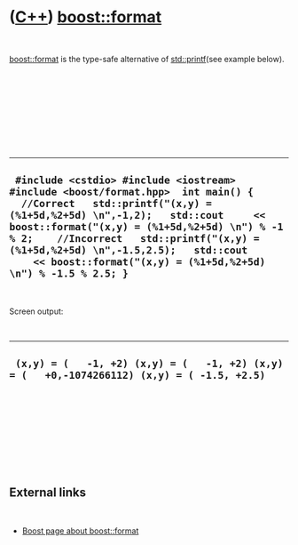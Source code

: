 
 

 

 

 

 

([C++](Cpp.md)) [boost::format](CppFormat.md)
===============================================

 

[boost::format](CppFormat.md) is the type-safe alternative of
[std::printf](CppPrintf.md)(see example below).

 

 

 

 

 

  -----------------------------------------------------------------------------------------------------------------------------------------------------------------------------------------------------------------------------------------------------------------------------------------------------------------------------------------------------------------------
  ` #include <cstdio> #include <iostream> #include <boost/format.hpp>  int main() {   //Correct   std::printf("(x,y) = (%1+5d,%2+5d) \n",-1,2);   std::cout     << boost::format("(x,y) = (%1+5d,%2+5d) \n") % -1 % 2;    //Incorrect   std::printf("(x,y) = (%1+5d,%2+5d) \n",-1.5,2.5);   std::cout     << boost::format("(x,y) = (%1+5d,%2+5d) \n") % -1.5 % 2.5; }`
  -----------------------------------------------------------------------------------------------------------------------------------------------------------------------------------------------------------------------------------------------------------------------------------------------------------------------------------------------------------------------

 

Screen output:

 

  ----------------------------------------------------------------------------------------------
  ` (x,y) = (   -1, +2) (x,y) = (   -1, +2) (x,y) = (   +0,-1074266112) (x,y) = ( -1.5, +2.5)`
  ----------------------------------------------------------------------------------------------

 

 

 

 

 

External links
--------------

 

-   [Boost page about
    boost::format](http://www.boost.org/doc/libs/1_44_0/libs/format/index.html)

 

 

 

 

 

 

